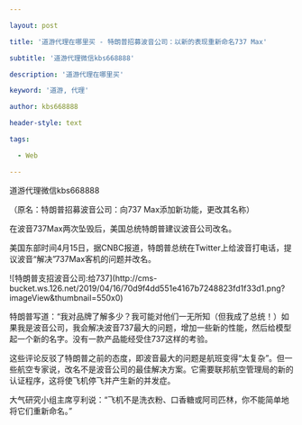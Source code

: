 ---
layout: post
title: '道游代理在哪里买 - 特朗普招募波音公司：以新的表现重新命名737 Max'
subtitle: '道游代理微信kbs668888'
description: '道游代理在哪里买'
keyword: '道游, 代理'
author: kbs668888
header-style: text
tags:
  - Web
---
道游代理微信kbs668888

（原名：特朗普招募波音公司：向737 Max添加新功能，更改其名称）

在波音737Max两次坠毁后，美国总统特朗普建议波音公司改名。

美国东部时间4月15日，据CNBC报道，特朗普总统在Twitter上给波音打电话，提议波音“解决”737Max客机的问题并改名。

![特朗普支招波音公司:给737](http://cms-
bucket.ws.126.net/2019/04/16/70d9f4dd551e4167b7248823fd1f33d1.png?imageView&thumbnail=550x0)  

特朗普写道：“我对品牌了解多少？我可能对他们一无所知（但我成了总统！）如果我是波音公司，我会解决波音737最大的问题，增加一些新的性能，然后给模型起一个新的名字。没有一款产品能经受住737这样的考验。

这些评论反驳了特朗普之前的态度，即波音最大的问题是航班变得“太复杂”。但一些航空专家说，改名不是波音公司的最佳解决方案。它需要联邦航空管理局的新的认证程序，这将使飞机停飞并产生新的并发症。

大气研究小组主席亨利说：“飞机不是洗衣粉、口香糖或阿司匹林，你不能简单地将它们重新命名。”

